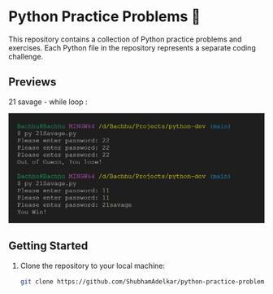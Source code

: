 # Python Practice Problems 🚀

This repository contains a collection of Python practice problems and exercises. Each Python file in the repository represents a separate coding challenge.

## Previews

21 savage - while loop :

![Alt text](image.png)

## Getting Started

1. Clone the repository to your local machine:

   ```bash
   git clone https://github.com/ShubhamAdelkar/python-practice-problems.git
